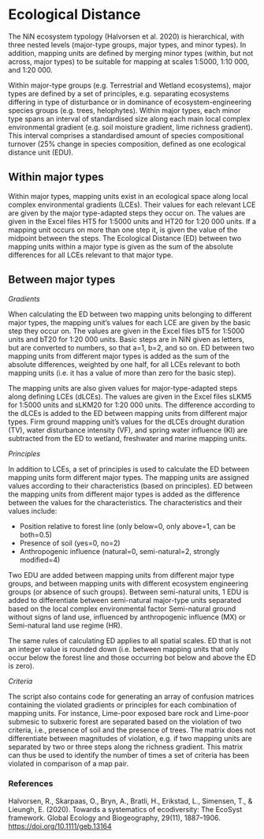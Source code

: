 # Ecological Distance

The NiN ecosystem typology (Halvorsen et al. 2020) is hierarchical, with three nested levels (major-type groups, major types, and minor types). In addition, mapping units are defined by merging minor types (within, but not across, major types) to be suitable for mapping at scales 1:5000, 1:10 000, and 1:20 000.

Within major-type groups (e.g. Terrestrial and Wetland ecosystems), major types are defined by a set of principles, e.g. separating ecosystems differing in type of disturbance or in dominance of ecosystem-engineering species groups (e.g. trees, helophytes). Within major types, each minor type spans an interval of standardised size along each main local complex environmental gradient (e.g. soil moisture gradient, lime richness gradient). This interval comprises a standardised amount of species compositional turnover (25% change in species composition, defined as one ecological distance unit (EDU).

## Within major types

Within major types, mapping units exist in an ecological space along local complex environmental gradients (LCEs). Their values for each relevant LCE are given by the major type-adapted steps they occur on. The values are given in the Excel files HT5 for 1:5000 units and HT20 for 1:20 000 units. If a mapping unit occurs on more than one step it, is given the value of the midpoint between the steps. The Ecological Distance (ED) between two mapping units within a major type is given as the sum of the absolute differences for all LCEs relevant to that major type.

## Between major types

*Gradients*

When calculating the ED between two mapping units belonging to different major types, the mapping unit’s values for each  LCE are given by the basic step they occur on. The values are given in the Excel files bT5 for 1:5000 units and bT20 for 1:20 000 units. Basic steps are in NiN given as letters, but are converted to numbers, so that a=1, b=2, and so on. ED between two mapping units from different major types is added as the sum of the absolute differences, weighted by one half, for all LCEs relevant to both mapping units (i.e. it has a value of more than zero for the basic step).

The mapping units are also given values for major-type-adapted steps along defining LCEs (dLCEs). The values are given in the Excel files sLKM5 for 1:5000 units and sLKM20 for 1:20 000 units. The difference according to the dLCEs is added to the ED between mapping units from different major types. Firm ground mapping unit’s values for the dLCEs drought duration (TV), water disturbance intensity (VF), and spring water influence (KI) are subtracted from the ED to wetland, freshwater and marine mapping units. 

*Principles*

In addition to LCEs, a set of principles is used to calculate the ED between mapping units form different major types. The mapping units are assigned values according to their characteristics (based on principles). ED between the mapping units from different major types is added as the difference between the values for the characteristics. The characteristics and their values include:

- Position relative to forest line (only below=0, only above=1, can be both=0.5)
- Presence of soil (yes=0, no=2)
- Anthropogenic influence (natural=0, semi-natural=2, strongly modified=4)

Two EDU are added between mapping units from different major type groups, and between mapping units with different ecosystem engineering groups (or absence of such groups). Between semi-natural units, 1 EDU is added to differentiate between semi-natural major-type units separated based on the local complex environmental factor Semi-natural ground without signs of land use, influenced by anthropogenic influence (MX) or Semi-natural land use regime (HR).

The same rules of calculating ED applies to all spatial scales. ED that is not an integer value is rounded down (i.e. between mapping units that only occur below the forest line and those occurring bot below and above the ED is zero).

*Criteria*

The script also contains code for generating an array of confusion matrices containing the violated gradients or principles for each combination of mapping units. For instance, Lime-poor exposed bare rock and Lime-poor submesic to subxeric forest are separated based on the violation of two criteria, i.e., presence of soil and the presence of trees. The matrix does not differentiate between magnitudes of violation, e.g. if two mapping units are separated by two or three steps along the richness gradient. This matrix can thus be used to identify the number of times a set of criteria has been violated in comparison of a map pair.

### References

Halvorsen, R., Skarpaas, O., Bryn, A., Bratli, H., Erikstad, L., Simensen, T., & Lieungh, E. (2020). Towards a systematics of ecodiversity: The EcoSyst framework. Global Ecology and Biogeography, 29(11), 1887–1906. https://doi.org/10.1111/geb.13164

